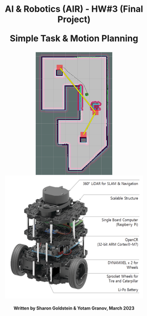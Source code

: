 <h1 align="center">
  AI & Robotics (AIR) - HW#3 (Final Project)
  
  Simple Task & Motion Planning
</h1>
<p align="center">
  <img src="https://github.com/Yomaster10/AIR-HW3/blob/main/Graphics/Plan_Task3.PNG" width="250" height="400">
  <img src="https://github.com/Yomaster10/AIR-HW3/blob/main/Graphics/Turtlebot.PNG" width="450" height="400">
</p>
<h4 align="center">
  Written by Sharon Goldstein & Yotam Granov, March 2023
</h4>
